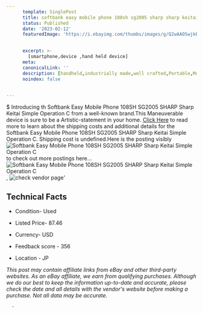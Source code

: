 ```yaml
---
      template: SinglePost
      title: softbank easy mobile phone 108sh sg2005 sharp sharp keitai simple operation c
      status: Published
      date: '2023-02-12'
      featuredImage: 'https://i.ebayimg.com/thumbs/images/g/Q2wAAOSwjkBj6I8F/s-l225.jpg'
       

      excerpt: >-
        [smartphone,device ,hand held device]
      meta:
      canonicalLink: ''
      description: [handheld,industrially made,well crafted,Portable,Mobile,Compact,Convenient,Lightweight,Maneuverable,Man-portable,Miniature,Carriable,Hand-held,Light,Holdable,Transportable,Mobile device,Pocket-sized,On-the-go,Wireless,Cordless,Compact size,Convenient size, smartphone,device ,hand held device]
      noindex: false
      

---
```

$
      Introducing th Softbank Easy Mobile Phone 108SH SG2005 SHARP Sharp Keitai Simple Operation C from a well-known brand.This Maneuverable device  is sure to be a Artistic-statement in your home. [Click Here](https://www.ebay.com/itm/304802341910?hash=item46f7a2a416%3Ag%3AQ2wAAOSwjkBj6I8F&mkevt=1&mkcid=1&mkrid=711-53200-19255-0&campid=%253CePNCampaignId%253E&customid=%253CreferenceId%253E&toolid=10049) to read more to learn about the shipping costs and additional details for the Softbank Easy Mobile Phone 108SH SG2005 SHARP Sharp Keitai Simple Operation C. Shipping cost is undefined.Here is the posting visibly ![Softbank Easy Mobile Phone 108SH SG2005 SHARP Sharp Keitai Simple Operation C](https://i.ebayimg.com/thumbs/images/g/Q2wAAOSwjkBj6I8F/s-l225.jpg) to check out more postings here... ![Softbank Easy Mobile Phone 108SH SG2005 SHARP Sharp Keitai Simple Operation C](https://i.ebayimg.com/images/g/Q2wAAOSwjkBj6I8F/s-l1200.jpg), ![check vendor page](https://origin-galleryplus.ebayimg.com/ws/web/304802341910_2_0_1/225x225.jpg,https://origin-galleryplus.ebayimg.com/ws/web/304802341910_3_0_1/225x225.jpg,https://origin-galleryplus.ebayimg.com/ws/web/304802341910_4_0_1/225x225.jpg,https://origin-galleryplus.ebayimg.com/ws/web/304802341910_5_0_1/225x225.jpg,https://origin-galleryplus.ebayimg.com/ws/web/304802341910_6_0_1/225x225.jpg)'

      

 ## Technical Facts 



     
      

 - Condition- Used 


      

 - Listed Price- 87.46 


      

 - Currency- USD 


      

 - Feedback score - 356 


      

 - Location - JP 


      
      

 *_This post may contain affiliate links from eBay and other third-party websites. As an eBay affiliate, we earn from qualifying purchases. Although we do our best to keep the information up-to-date and accurate, please check the date and all details with the vendor's website before making a purchase. Not all data may be accurate._*




      -
